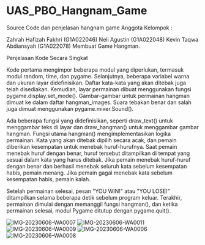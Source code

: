 # UAS_PBO_Hangnam_Game
Source Code dan penjelasan hangnam game
Anggota Kelompok :

Zahrah Hafizah Fakhri (G1A022046)
Neli Agustin (G1A022048)
Kevin Taqwa Abdiansyah (G1A022078)
Membuat Game Hangman.

Penjelasan Kode Secara Singkat

Kode pertama mengimpor beberapa modul yang diperlukan, termasuk modul random, time, dan pygame. Selanjutnya, beberapa variabel warna dan ukuran layar didefinisikan. Daftar kata-kata yang akan ditebak juga telah disediakan. Kemudian, layar permainan dibuat menggunakan fungsi pygame.display.set_mode(). Gambar-gambar untuk permainan hangman dimuat ke dalam daftar hangman_images. Suara tebakan benar dan salah juga dimuat menggunakan pygame.mixer.Sound().

Ada beberapa fungsi yang didefinisikan, seperti draw_text() untuk menggambar teks di layar dan draw_hangman() untuk menggambar gambar hangman. Fungsi utama hangman() mengimplementasikan logika permainan. Kata yang akan ditebak dipilih secara acak, dan pemain diberikan kesempatan untuk menebak huruf-hurufnya. Saat pemain menebak huruf dengan benar, huruf tersebut ditampilkan di tempat yang sesuai dalam kata yang harus ditebak. Jika pemain menebak huruf-huruf dengan benar dan berhasil menebak seluruh kata sebelum kesempatan habis, pemain menang. Jika pemain gagal menebak kata sebelum kesempatan habis, pemain kalah.

Setelah permainan selesai, pesan "YOU WIN!" atau "YOU LOSE!" ditampilkan selama beberapa detik sebelum program keluar. Terakhir, permainan dimulai dengan memanggil fungsi hangman(), dan ketika permainan selesai, modul Pygame ditutup dengan pygame.quit().


![IMG-20230606-WA0007](https://github.com/Neliagustin/UAS_PBO_Hangnam_Game/assets/129770165/284888d7-3fa1-4f43-a3b3-2cf9a1d72324)
![IMG-20230606-WA0011](https://github.com/Neliagustin/UAS_PBO_Hangnam_Game/assets/129770165/44cf36d9-65cd-48d4-a07d-9cb3c17f27f2)
![IMG-20230606-WA0009](https://github.com/Neliagustin/UAS_PBO_Hangnam_Game/assets/129770165/ea8131dc-e689-4609-a0a1-7380869258dc)
![IMG-20230606-WA0006](https://github.com/Neliagustin/UAS_PBO_Hangnam_Game/assets/129770165/22c0932d-ad56-4db9-926f-7e37bdff19cd)
![IMG-20230606-WA0008](https://github.com/Neliagustin/UAS_PBO_Hangnam_Game/assets/129770165/dd18716a-38eb-48bd-a082-1012a5241ccd)
